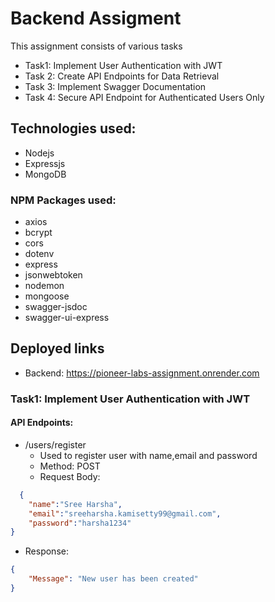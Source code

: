# Backend Assigment

This assignment consists of various tasks 
- Task1: Implement User Authentication with JWT
- Task 2: Create API Endpoints for Data Retrieval
- Task 3: Implement Swagger Documentation
- Task 4: Secure API Endpoint for Authenticated Users Only

## Technologies used:
- Nodejs
- Expressjs
- MongoDB

### NPM Packages used:
- axios
- bcrypt
- cors
- dotenv
- express
- jsonwebtoken
- nodemon
- mongoose
- swagger-jsdoc
- swagger-ui-express


## Deployed links

- Backend: https://pioneer-labs-assignment.onrender.com

### Task1: Implement User Authentication with JWT

#### API Endpoints:

- /users/register
  - Used to register user with name,email and password
  - Method: POST
  - Request Body:
```json
  {
    "name":"Sree Harsha",
    "email":"sreeharsha.kamisetty99@gmail.com",
    "password":"harsha1234"
}
```
  - Response:
```json
{
    "Message": "New user has been created"
}
```

